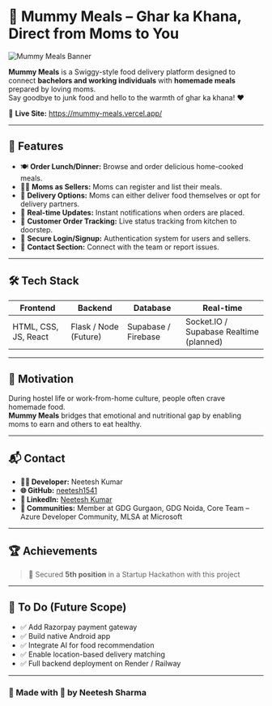 # 🍱 Mummy Meals – Ghar ka Khana, Direct from Moms to You

![Mummy Meals Banner](https://zesty-gaufre-6085be.netlify.app/preview.png)

**Mummy Meals** is a Swiggy-style food delivery platform designed to connect **bachelors and working individuals** with **homemade meals** prepared by loving moms.  
Say goodbye to junk food and hello to the warmth of ghar ka khana! ❤️

🔗 **Live Site:** https://mummy-meals.vercel.app/

---

## 🚀 Features

- 🍽️ **Order Lunch/Dinner:** Browse and order delicious home-cooked meals.
- 👩‍🍳 **Moms as Sellers:** Moms can register and list their meals.
- 🛵 **Delivery Options:** Moms can either deliver food themselves or opt for delivery partners.
- 🔔 **Real-time Updates:** Instant notifications when orders are placed.
- 📱 **Customer Order Tracking:** Live status tracking from kitchen to doorstep.
- 🔐 **Secure Login/Signup:** Authentication system for users and sellers.
- 💬 **Contact Section:** Connect with the team or report issues.

---

## 🛠 Tech Stack

| Frontend | Backend | Database | Real-time |
|----------|---------|----------|-----------|
| HTML, CSS, JS, React | Flask / Node (Future) | Supabase / Firebase | Socket.IO / Supabase Realtime (planned) |

---

## 🧠 Motivation

During hostel life or work-from-home culture, people often crave homemade food.  
**Mummy Meals** bridges that emotional and nutritional gap by enabling moms to earn and others to eat healthy.

---

## 📬 Contact

- **👨‍💻 Developer:** Neetesh Kumar  
- **🌐 GitHub:** [neetesh1541](https://github.com/neetesh1541)  
- **🔗 LinkedIn:** [Neetesh Kumar](https://in.linkedin.com/in/neetesh-kumar-846616287)  
- **📢 Communities:** Member at GDG Gurgaon, GDG Noida, Core Team – Azure Developer Community, MLSA at Microsoft

---

## 🏆 Achievements

> 🥇 Secured **5th position** in a Startup Hackathon with this project

---

## 📌 To Do (Future Scope)

- ✅ Add Razorpay payment gateway  
- ✅ Build native Android app  
- ✅ Integrate AI for food recommendation  
- ✅ Enable location-based delivery matching  
- ✅ Full backend deployment on Render / Railway

---

### 📢 Made with 💖 by Neetesh Sharma
